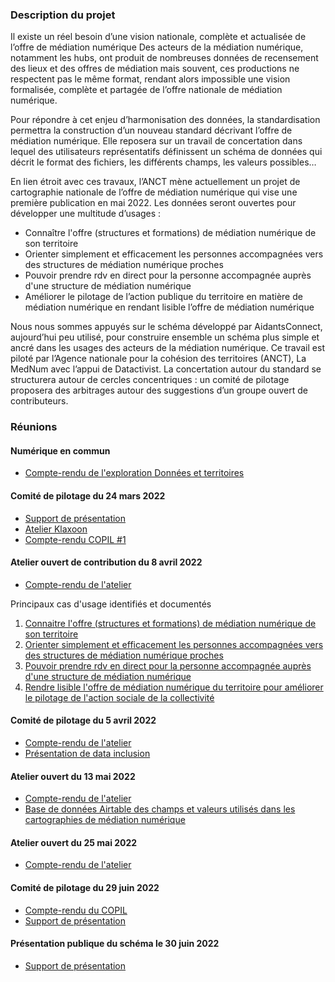 ### Description du projet
Il existe un réel besoin d’une vision nationale, complète et actualisée de l’offre de médiation numérique
Des acteurs de la médiation numérique, notamment les hubs, ont produit de nombreuses données de recensement des lieux et des offres de médiation mais souvent, ces productions ne respectent pas le même format, rendant alors impossible une vision formalisée, complète et partagée de l’offre nationale de médiation numérique. 

Pour répondre à cet enjeu d’harmonisation des données, la standardisation permettra la construction d’un nouveau standard décrivant l’offre de médiation numérique. Elle reposera sur un travail de concertation dans lequel des utilisateurs représentatifs définissent un schéma de données qui décrit le format des fichiers, les différents champs, les valeurs possibles…

En lien étroit avec ces travaux, l’ANCT mène actuellement un projet de cartographie nationale de l’offre de médiation numérique qui vise une première publication en mai 2022. Les données seront ouvertes pour développer une multitude d’usages : 
* Connaître l'offre (structures et formations) de médiation numérique de son territoire
* Orienter simplement et efficacement les personnes accompagnées vers des structures de médiation numérique proches
* Pouvoir prendre rdv en direct pour la personne accompagnée auprès d'une structure de médiation numérique
* Améliorer le pilotage de l’action publique du territoire en matière de médiation numérique en rendant lisible l’offre de médiation numérique

Nous nous sommes appuyés sur le schéma développé par AidantsConnect, aujourd’hui peu utilisé, pour construire ensemble un schéma plus simple et ancré dans les usages des acteurs de la médiation numérique. Ce travail est piloté par l’Agence nationale pour la cohésion des territoires (ANCT), La MedNum avec l’appui de Datactivist. La concertation autour du standard se structurera autour de cercles concentriques : un comité de pilotage proposera des arbitrages autour des suggestions d’un groupe ouvert de contributeurs. 

### Réunions

#### Numérique en commun

* [Compte-rendu de l'exploration Données et territoires](https://numerique-en-communs.fr/exploration-donnees-territoires/)

#### Comité de pilotage du 24 mars 2022 
* [Support de présentation](https://github.com/LaMednum/standard-mediation-num/blob/main/COPILAteliers/COPIL%20%231%20-%20Un%20standard%20de%20donne%CC%81es%20pour%20la%20me%CC%81diation%20nume%CC%81rique.pptx.pdf)
* [Atelier Klaxoon](https://github.com/LaMednum/standard-mediation-num/blob/main/COPILAteliers/COPIL%231%20support.pdf) 
* [Compte-rendu COPIL #1](https://github.com/LaMednum/standard-mediation-num/blob/main/COPILAteliers/Compte%20rendu%20COPIL%20%231.pdf)

#### Atelier ouvert de contribution du 8 avril 2022
* [Compte-rendu de l'atelier](https://github.com/LaMednum/standard-mediation-num/blob/main/COPILAteliers/Compte%20rendu%20atelier%20%231%20(1).pdf)

Principaux cas d'usage identifiés et documentés
1. [Connaitre l'offre (structures et formations) de médiation numérique de son territoire](https://github.com/LaMednum/standard-mediation-num/blob/main/COPILAteliers/Atelier%201%20cas%20d'usage%20(2).pdf)
2. [Orienter simplement et efficacement les personnes accompagnées vers des structures de médiation numérique proches](https://github.com/LaMednum/standard-mediation-num/blob/main/COPILAteliers/Atelier%201%20cas%20d'usage.pdf)
3. [Pouvoir prendre rdv en direct pour la personne accompagnée auprès d'une structure de médiation numérique](https://github.com/LaMednum/standard-mediation-num/blob/main/COPILAteliers/Atelier%201%20cas%20d'usage%20(3).pdf)
4. [Rendre lisible l'offre de médiation numérique du territoire pour améliorer le pilotage 
de l'action sociale de la collectivité](https://github.com/LaMednum/standard-mediation-num/blob/main/COPILAteliers/Atelier%201%20cas%20d'usage%20(1).pdf)

#### Comité de pilotage du 5 avril 2022 

* [Compte-rendu de l'atelier](https://github.com/LaMednum/standard-mediation-num/blob/main/COPILAteliers/Compte%20rendu%20COPIL%20%232%20(1).pdf)
* [Présentation de data inclusion](https://github.com/LaMednum/standard-mediation-num/blob/main/COPILAteliers/Data%20Inclusion_DORA_Mai%2022.pptx%20(1)%20(1).pdf)

#### Atelier ouvert du 13 mai 2022 

* [Compte-rendu de l'atelier](https://github.com/LaMednum/standard-mediation-num/blob/main/COPILAteliers/Compte%20rendu%20atelier%20%232.pdf)
* [Base de données Airtable des champs et valeurs utilisés dans les cartographies de médiation numérique](https://airtable.com/shr1RqaQgYHS2L4ME)

#### Atelier ouvert du 25 mai 2022 

* [Compte-rendu de l'atelier](https://github.com/LaMednum/standard-mediation-num/blob/main/COPILAteliers/Compte%20rendu%20atelier%20%233%20(1).pdf)

#### Comité de pilotage du 29 juin 2022
* [Compte-rendu du COPIL](https://github.com/LaMednum/standard-mediation-num/blob/main/COPILAteliers/Compte%20rendu%20COPIL%20Validation%20standard%20(1).pdf)
* [Support de présentation](https://github.com/LaMednum/standard-mediation-num/blob/main/COPILAteliers/Copil%234%20-%20arbitrage%20suite%20a%CC%80%20l'AAC.pptx%20(1).pdf)

#### Présentation publique du schéma le 30 juin 2022
* [Support de présentation](https://github.com/LaMednum/standard-mediation-num/blob/main/COPILAteliers/20220630-Pr%C3%A9sentation%20du%20sch%C3%A9ma.pptx.pdf)

